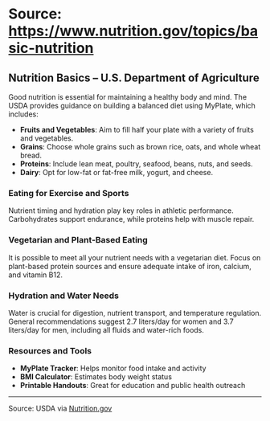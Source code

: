 # Source: https://www.nutrition.gov/topics/basic-nutrition

## Nutrition Basics – U.S. Department of Agriculture

Good nutrition is essential for maintaining a healthy body and mind. The USDA provides guidance on building a balanced diet using MyPlate, which includes:

- **Fruits and Vegetables**: Aim to fill half your plate with a variety of fruits and vegetables.
- **Grains**: Choose whole grains such as brown rice, oats, and whole wheat bread.
- **Proteins**: Include lean meat, poultry, seafood, beans, nuts, and seeds.
- **Dairy**: Opt for low-fat or fat-free milk, yogurt, and cheese.

### Eating for Exercise and Sports
Nutrient timing and hydration play key roles in athletic performance. Carbohydrates support endurance, while proteins help with muscle repair.

### Vegetarian and Plant-Based Eating
It is possible to meet all your nutrient needs with a vegetarian diet. Focus on plant-based protein sources and ensure adequate intake of iron, calcium, and vitamin B12.

### Hydration and Water Needs
Water is crucial for digestion, nutrient transport, and temperature regulation. General recommendations suggest 2.7 liters/day for women and 3.7 liters/day for men, including all fluids and water-rich foods.

### Resources and Tools
- **MyPlate Tracker**: Helps monitor food intake and activity
- **BMI Calculator**: Estimates body weight status
- **Printable Handouts**: Great for education and public health outreach

---
Source: USDA via [Nutrition.gov](https://www.nutrition.gov/topics/basic-nutrition)
